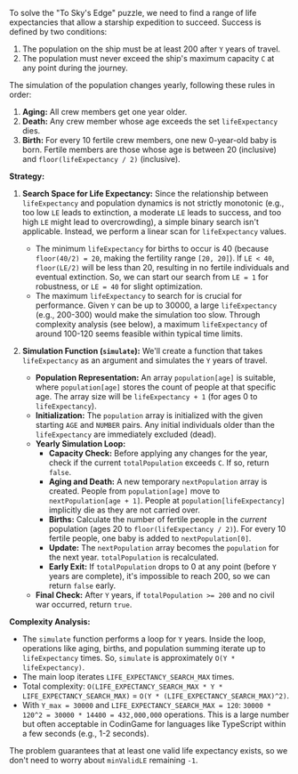 To solve the "To Sky's Edge" puzzle, we need to find a range of life expectancies that allow a starship expedition to succeed. Success is defined by two conditions:
1.  The population on the ship must be at least 200 after `Y` years of travel.
2.  The population must never exceed the ship's maximum capacity `C` at any point during the journey.

The simulation of the population changes yearly, following these rules in order:
1.  **Aging:** All crew members get one year older.
2.  **Death:** Any crew member whose age exceeds the set `lifeExpectancy` dies.
3.  **Birth:** For every 10 fertile crew members, one new 0-year-old baby is born. Fertile members are those whose age is between 20 (inclusive) and `floor(lifeExpectancy / 2)` (inclusive).

**Strategy:**

1.  **Search Space for Life Expectancy:** Since the relationship between `lifeExpectancy` and population dynamics is not strictly monotonic (e.g., too low `LE` leads to extinction, a moderate `LE` leads to success, and too high `LE` might lead to overcrowding), a simple binary search isn't applicable. Instead, we perform a linear scan for `lifeExpectancy` values.
    *   The minimum `lifeExpectancy` for births to occur is 40 (because `floor(40/2) = 20`, making the fertility range `[20, 20]`). If `LE < 40`, `floor(LE/2)` will be less than 20, resulting in no fertile individuals and eventual extinction. So, we can start our search from `LE = 1` for robustness, or `LE = 40` for slight optimization.
    *   The maximum `lifeExpectancy` to search for is crucial for performance. Given `Y` can be up to 30000, a large `lifeExpectancy` (e.g., 200-300) would make the simulation too slow. Through complexity analysis (see below), a maximum `lifeExpectancy` of around 100-120 seems feasible within typical time limits.

2.  **Simulation Function (`simulate`):** We'll create a function that takes `lifeExpectancy` as an argument and simulates the `Y` years of travel.
    *   **Population Representation:** An array `population[age]` is suitable, where `population[age]` stores the count of people at that specific age. The array size will be `lifeExpectancy + 1` (for ages 0 to `lifeExpectancy`).
    *   **Initialization:** The `population` array is initialized with the given starting `AGE` and `NUMBER` pairs. Any initial individuals older than the `lifeExpectancy` are immediately excluded (dead).
    *   **Yearly Simulation Loop:**
        *   **Capacity Check:** Before applying any changes for the year, check if the current `totalPopulation` exceeds `C`. If so, return `false`.
        *   **Aging and Death:** A new temporary `nextPopulation` array is created. People from `population[age]` move to `nextPopulation[age + 1]`. People at `population[lifeExpectancy]` implicitly die as they are not carried over.
        *   **Births:** Calculate the number of fertile people in the *current* population (ages 20 to `floor(lifeExpectancy / 2)`). For every 10 fertile people, one baby is added to `nextPopulation[0]`.
        *   **Update:** The `nextPopulation` array becomes the `population` for the next year. `totalPopulation` is recalculated.
        *   **Early Exit:** If `totalPopulation` drops to 0 at any point (before `Y` years are complete), it's impossible to reach 200, so we can return `false` early.
    *   **Final Check:** After `Y` years, if `totalPopulation >= 200` and no civil war occurred, return `true`.

**Complexity Analysis:**

*   The `simulate` function performs a loop for `Y` years. Inside the loop, operations like aging, births, and population summing iterate up to `lifeExpectancy` times. So, `simulate` is approximately `O(Y * lifeExpectancy)`.
*   The main loop iterates `LIFE_EXPECTANCY_SEARCH_MAX` times.
*   Total complexity: `O(LIFE_EXPECTANCY_SEARCH_MAX * Y * LIFE_EXPECTANCY_SEARCH_MAX)` = `O(Y * (LIFE_EXPECTANCY_SEARCH_MAX)^2)`.
*   With `Y_max = 30000` and `LIFE_EXPECTANCY_SEARCH_MAX = 120`:
    `30000 * 120^2 = 30000 * 14400 = 432,000,000` operations. This is a large number but often acceptable in CodinGame for languages like TypeScript within a few seconds (e.g., 1-2 seconds).

The problem guarantees that at least one valid life expectancy exists, so we don't need to worry about `minValidLE` remaining `-1`.